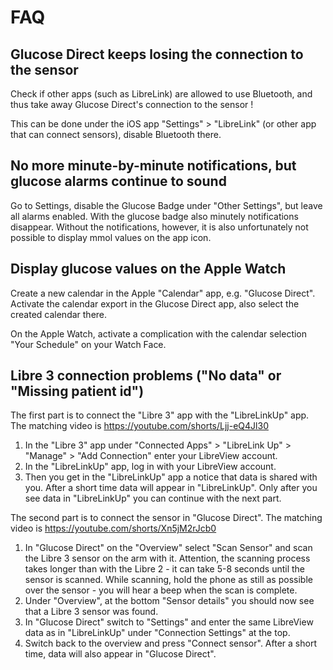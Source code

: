 # FAQ

## Glucose Direct keeps losing the connection to the sensor

Check if other apps (such as LibreLink) are allowed to use Bluetooth, and thus take away Glucose Direct's connection to the sensor !

This can be done under the iOS app "Settings" > "LibreLink" (or other app that can connect sensors), disable Bluetooth there.

## No more minute-by-minute notifications, but glucose alarms continue to sound
Go to Settings, disable the Glucose Badge under "Other Settings", but leave all alarms enabled. With the glucose badge also minutely notifications disappear. Without the notifications, however, it is also unfortunately not possible to display mmol values on the app icon.

## Display glucose values on the Apple Watch
Create a new calendar in the Apple "Calendar" app, e.g. "Glucose Direct".  Activate the calendar export in the Glucose Direct app, also select the created calendar there.

On the Apple Watch, activate a complication with the calendar selection "Your Schedule" on your Watch Face.

## Libre 3 connection problems ("No data" or "Missing patient id")
The first part is to connect the "Libre 3" app with the "LibreLinkUp" app. The matching video is https://youtube.com/shorts/Ljj-eQ4Jl30

1. In the "Libre 3" app under "Connected Apps" > "LibreLink Up" > "Manage" > "Add Connection" enter your LibreView account.
2. In the "LibreLinkUp" app, log in with your LibreView account.
3. Then you get in the "LibreLinkUp" app a notice that data is shared with you. After a short time data will appear in "LibreLinkUp". Only after you see data in "LibreLinkUp" you can continue with the next part.

The second part is to connect the sensor in "Glucose Direct". The matching video is https://youtube.com/shorts/Xn5jM2rJcb0

1. In "Glucose Direct" on the "Overview" select "Scan Sensor" and scan the Libre 3 sensor on the arm with it. Attention, the scanning process takes longer than with the Libre 2 - it can take 5-8 seconds until the sensor is scanned. While scanning, hold the phone as still as possible over the sensor - you will hear a beep when the scan is complete.
2. Under "Overview", at the bottom "Sensor details" you should now see that a Libre 3 sensor was found.
3. In "Glucose Direct" switch to "Settings" and enter the same LibreView data as in "LibreLinkUp" under "Connection Settings" at the top.
4. Switch back to the overview and press "Connect sensor". After a short time, data will also appear in "Glucose Direct".
